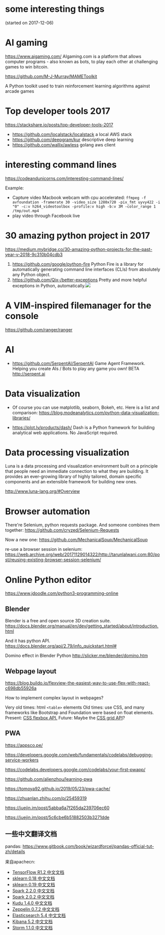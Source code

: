 # some interesting things

(started on 2017-12-06)

# AI gaming

https://www.aigaming.com/
AIgaming.com is a platform that allows computer programs - also known as bots, to play each other at challenging games to win bitcoin.

https://github.com/M-J-Murray/MAMEToolkit

A Python toolkit used to train reinforcement learning algorithms against arcade games

# Top developer tools 2017

https://stackshare.io/posts/top-developer-tools-2017

- https://github.com/localstack/localstack a local AWS stack
- https://github.com/deepgram/kur descriptive deep learning
- https://github.com/wallix/awless golang aws client

# interesting command lines

https://codeandunicorns.com/interesting-command-lines/

Example:
- Capture video Macbook webcam with cpu accelerated: `ffmpeg -f avfoundation -framerate 30 -video_size 1280x720 -pix_fmt uyvy422 -i "0" -c:v h264_videotoolbox -profile:v high -b:v 3M -color_range 1 /tmp/out.mp4`
- play video through Facebook live

# 30 amazing python project in 2017

https://medium.mybridge.co/30-amazing-python-projects-for-the-past-year-v-2018-9c310b04cdb3

1. https://github.com/google/python-fire Python Fire is a library for automatically generating command line interfaces (CLIs) from absolutely any Python object.
3. https://github.com/Qix-/better-exceptions Pretty and more helpful exceptions in Python, automatically.![](https://github.com/Qix-/better-exceptions/raw/master/screenshot.png)

# A VIM-inspired filemanager for the console

https://github.com/ranger/ranger

# AI

- https://github.com/SerpentAI/SerpentAI
Game Agent Framework. Helping you create AIs / Bots to play any game you own! BETA http://serpent.ai

# Data visualization

- Of course you can use matplotlib, seaborn, Bokeh, etc.
Here is a list and comparison: https://blog.modeanalytics.com/python-data-visualization-libraries/

- https://plot.ly/products/dash/
Dash is a Python framework for building analytical web applications. No JavaScript required.

# Data processing visualization

Luna is a data processing and visualization environment built on a principle that people need an immediate connection to what they are building. It provides an ever-growing library of highly tailored, domain specific components and an extensible framework for building new ones.

http://www.luna-lang.org/#Overview

# Browser automation

There're Selenium, python requests package. And someone combines them together: https://github.com/cryzed/Selenium-Requests

Now a new one:
https://github.com/MechanicalSoup/MechanicalSoup

re-use a browser session in selenium: https://web.archive.org/web/20171129014322/http://tarunlalwani.com:80/post/reusing-existing-browser-session-selenium/

# Online Python editor

https://www.jdoodle.com/python3-programming-online

## Blender

Blender is a free and open source 3D creation suite.
https://docs.blender.org/manual/en/dev/getting_started/about/introduction.html

And it has python API.
https://docs.blender.org/api/2.79/info_quickstart.html#

Domino effect in Blender Python
http://slicker.me/blender/domino.htm

## Webpage layout

https://blog.buildo.io/flexview-the-easiest-way-to-use-flex-with-react-c698db55926a

How to implement complex layout in webpages?

Very old times: html `<table>` elements
Old times: use CSS, and many frameworks like Bootstrap and Foundation were based on float elements.
Present: [CSS flexbox API.](https://developer.mozilla.org/en-US/docs/Web/CSS/flex)
Future: Maybe the [CSS grid API](https://developer.mozilla.org/en-US/docs/Web/CSS/grid)?

## PWA

https://appsco.pe/

https://developers.google.com/web/fundamentals/codelabs/debugging-service-workers

https://codelabs.developers.google.com/codelabs/your-first-pwapp/

https://github.com/alienzhou/learning-pwa

https://tomoya92.github.io/2019/05/23/pwa-cache/

https://zhuanlan.zhihu.com/p/25459319

https://juejin.im/post/5abba6a7f265da239706ec60

https://juejin.im/post/5c6cbe6b51882503b3271dde

## 一些中文翻译文档

pandas: 
https://www.gitbook.com/book/wizardforcel/pandas-official-tut-zh/details

来自apachecn:
* [TensorFlow R1.2 中文文档](http://cwiki.apachecn.org/pages/viewpage.action?pageId=10030122)
* [sklearn 0.18 中文文档](http://cwiki.apachecn.org/pages/viewpage.action?pageId=10030181)
* [sklearn 0.19 中文文档](http://sklearn.apachecn.org/cn/0.19.0/tutorial/statistical_inference/settings.html)
* [Spark 2.2.0 中文文档](http://spark.apachecn.org/docs/cn/2.2.0/)
* [Spark 2.0.2 中文文档](http://cwiki.apachecn.org/pages/viewpage.action?pageId=2883613)
* [Kudu 1.4.0 中文文档](http://cwiki.apachecn.org/pages/viewpage.action?pageId=10813594)
* [Zeppelin 0.7.2 中文文档](http://cwiki.apachecn.org/pages/viewpage.action?pageId=10030467)
* [Elasticsearch 5.4 中文文档](http://cwiki.apachecn.org/pages/viewpage.action?pageId=4260364)
* [Kibana 5.2 中文文档](http://cwiki.apachecn.org/pages/viewpage.action?pageId=8159377)
* [Storm 1.1.0 中文文档](http://storm.apachecn.org/releases/cn/1.1.0/)